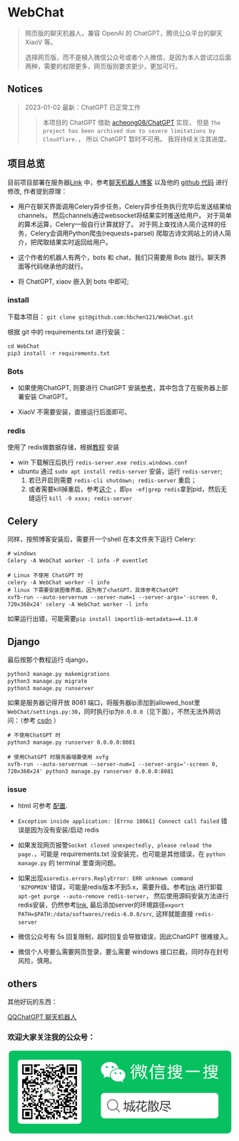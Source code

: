 # WebChat

> 网页版的聊天机器人，兼容 OpenAI 的 ChatGPT，腾讯公众平台的聊天 XiaoV 等。
> 
> 选择网页版，而不是植入微信公众号或者个人微信，是因为本人尝试过后面两种，需要的权限更多，网页版则要求更少，更加可行。

## Notices

> 2023-01-02 最新：ChatGPT 已正常工作
> > 本项目的 ChatGPT 借助 [acheong08/ChatGPT](https://github.com/acheong08/ChatGPT) 实现，
但是 `The project has been archived due to severe limitations by Cloudflare.`， 所以 ChatGPT 暂时不可用。
我将持续关注其进度。

## 项目总览

目前项目部署在服务器[Link](http://101.42.32.28:8081/bots/) 中，参考[聊天机器人博客](https://www.jb51.net/article/213763.htm) 以及他的 [github 代码](https://github.com/shiyunbo/django-channels-chatbot) 进行修改, 作者提到原理：

- 用户在聊天界面调用Celery异步任务，Celery异步任务执行完毕后发送结果给channels，
  然后channels通过websocket将结果实时推送给用户。
  对于简单的算术运算，Celery一般自行计算就好了。
  对于网上查找诗人简介这样的任务，Celery会调用Python爬虫(requests+parsel)
  爬取古诗文网站上的诗人简介，把爬取结果实时返回给用户。

- 这个作者的机器人有两个，bots 和 chat，我们只需要用 Bots 就行。聊天界面等代码继承他的就行。

- 将 ChatGPT, xiaov 嵌入到 bots 中即可;

### install

下载本项目： `git clone git@github.com:hbchen121/WebChat.git`

根据 git 中的 requirements.txt 进行安装：
```shell 
cd WebChat
pip3 install -r requirements.txt
```

### Bots

- 如果使用ChatGPT, 则要进行 ChatGPT 安装[参考](./bots/chatGPT/readme.md)，其中包含了在服务器上部署安装 ChatGPT。

- XiaoV 不需要安装，直接运行后面即可。

### redis

使用了 redis做数据存储，根据[教程](https://www.runoob.com/redis/redis-install.html) 安装

- win 下载解压后执行 `redis-server.exe redis.windows.conf`
- ubuntu 通过 `sudo apt install redis-server` 安装，运行 `redis-server`;
  1. 若已开启则需要 `redis-cli shutdown; redis-server` 重启；
  2. 或者需要kill掉重启，参考[这个](https://blog.csdn.net/weixin_43493397/article/details/120342624) 
  ，即`ps -ef|grep redis`拿到pid，然后无缝运行 `kill -9 xxxx; redis-server`

## Celery

同样，按照博客安装后，需要开一个shell 在本文件夹下运行 Celery:
```shell 
# windows
Celery -A WebChat worker -l info -P eventlet

# Linux 不使用 ChatGPT 时
celery -A WebChat worker -l info
# linux 下需要安装图像界面，因为用了chatGPT，具体参考ChatGPT
xvfb-run --auto-servernum --server-num=1 --server-args='-screen 0, 720x360x24' celery -A WebChat worker -l info
```

如果运行出错，可能需要`pip install importlib-metadata==4.13.0`

## Django 
最后按那个教程运行 django，
```shell 
python3 manage.py makemigrations
python3 manage.py migrate
python3 manage.py runserver
```

如果是服务器记得开放 8081 端口，将服务器ip添加到allowed_host里`WebChat/settings.py:30`，同时执行ip为`0.0.0.0`（见下面），不然无法外网访问：（参考 [csdn](https://blog.csdn.net/hlx20080808/article/details/121474156) ）
```shell 
# 不使用ChatGPT 时
python3 manage.py runserver 0.0.0.0:8081

# 使用ChatGPT 时服务器端要使用 xvfg
xvfb-run --auto-servernum --server-num=1 --server-args='-screen 0, 720x360x24' python3 manage.py runserver 0.0.0.0:8081
```

### issue

- html 可参考 [配置](./bots/templates/readme.md).

- `Exception inside application: [Errno 10061] Connect call failed` 错误是因为没有安装/启动 redis

- 如果发现网页报警`Socket closed unexpectedly, please reload the page.`，可能是 requirements.txt 没安装完，也可能是其他错误，在
`python manage.py` 的 terminal 里查询问题。
  
- 如果出现`aioredis.errors.ReplyError: ERR unknown command 'BZPOPMIN'`错误，可能是redis版本不到5.x，需要升级。参考[link](https://blog.csdn.net/guotianqing/article/details/114103122) 进行卸载
  `apt-get purge --auto-remove redis-server`， 然后使用源码安装方法进行redis安装，仍然参考[link](https://www.runoob.com/redis/redis-install.html),
  最后添加server的环境路径`export PATH=$PATH:/data/softwares/redis-6.0.8/src`, 这样就能直接
  `redis-server`
  

- 微信公众号有 5s 回复限制，超时回复会导致错误，因此ChatGPT 很难接入。

- 微信个人号要么需要网页登录，要么需要 windows 接口拦截，同时存在封号风险，慎用。

## others

其他好玩的东西：

[QQChatGPT 聊天机器人]()


### 欢迎大家关注我的公众号：

![QCode](bots/static/images/qcode.png)